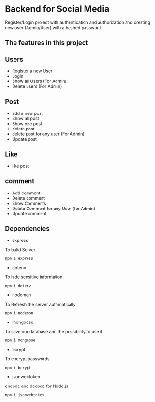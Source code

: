# Backend for Social Media

Register/Login project with authentication and authorization and creating new user (Admin/User) with a hashed password

## The features in this project

## Users
* Register a new User
* Login
* Show all Users (For Admin)
* Delete users (For Admin)

## Post
* add a new post
* Show all post
* Show one post
* delete post
* delete post for any user (For Admin)
* Update post

## Like
* like post

## comment
* Add comment
* Delete comment
* Show Comments
* Delete Comment for any User (for Admin)
* Update comment


## Dependencies
* express

To bulid Server
``` 
npm i express
```
* dotenv

To hide sensitive information
``` 
npm i dotenv
```

* nodemon

To Refresh the server automatically
``` 
npm i nodemon
```

* mongoose

To save our database and the possibility to use it

``` 
npm i mongoose
```

* bcrypt

To encrypt passwords

``` 
npm i bcrypt
```


* jsonwebtoken

encode and decode for Node.js

``` 
npm i jsonwebtoken
```
